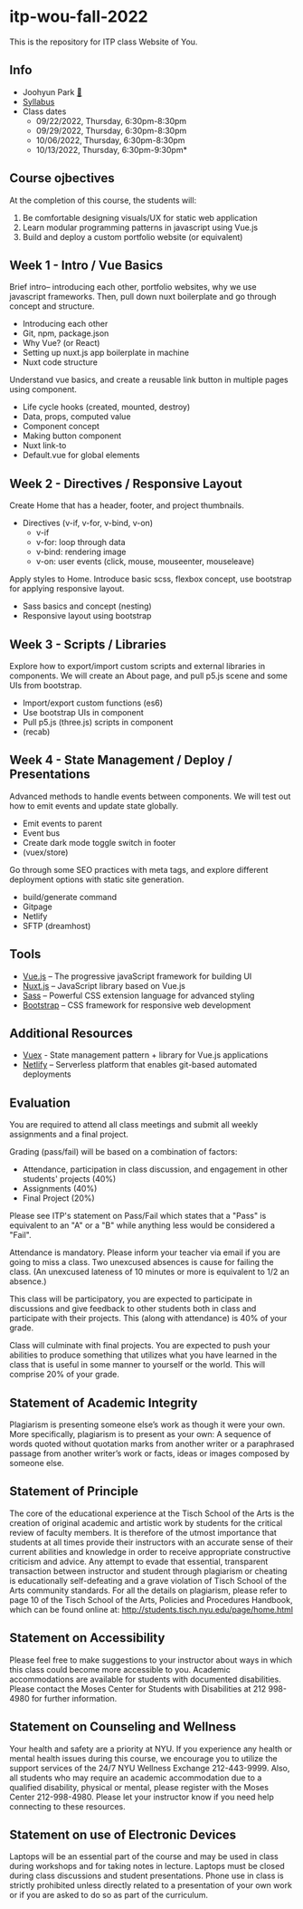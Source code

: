 # itp-wou-fall-2022

This is the repository for ITP class Website of You.

## Info

- Joohyun Park [📧](mailto:jhp527@nyu.edu)
- [Syllabus](https://jooohyunpark.github.io/itp-wou-fall-2022/)
- Class dates
  - 09/22/2022, Thursday, 6:30pm-8:30pm
  - 09/29/2022, Thursday, 6:30pm-8:30pm
  - 10/06/2022, Thursday, 6:30pm-8:30pm
  - 10/13/2022, Thursday, 6:30pm-9:30pm\*

## Course ojbectives

At the completion of this course, the students will:

1. Be comfortable designing visuals/UX for static web application
2. Learn modular programming patterns in javascript using Vue.js
3. Build and deploy a custom portfolio website (or equivalent)

## Week 1 - Intro / Vue Basics

Brief intro– introducing each other, portfolio websites, why we use javascript frameworks. Then, pull down nuxt boilerplate and go through concept and structure.

- Introducing each other
- Git, npm, package.json
- Why Vue? (or React)
- Setting up nuxt.js app boilerplate in machine
- Nuxt code structure

Understand vue basics, and create a reusable link button in multiple pages using component.

- Life cycle hooks (created, mounted, destroy)
- Data, props, computed value
- Component concept
- Making button component
- Nuxt link-to
- Default.vue for global elements

## Week 2 - Directives / Responsive Layout

Create Home that has a header, footer, and project thumbnails.

- Directives (v-if, v-for, v-bind, v-on)
  - v-if
  - v-for: loop through data
  - v-bind: rendering image
  - v-on: user events (click, mouse, mouseenter, mouseleave)

Apply styles to Home. Introduce basic scss, flexbox concept, use bootstrap for applying responsive layout.

- Sass basics and concept (nesting)
- Responsive layout using bootstrap

## Week 3 - Scripts / Libraries

Explore how to export/import custom scripts and external libraries in components. We will create an About page, and pull p5.js scene and some UIs from bootstrap.

- Import/export custom functions (es6)
- Use bootstrap UIs in component
- Pull p5.js (three.js) scripts in component
- (recab)

## Week 4 - State Management / Deploy / Presentations

Advanced methods to handle events between components. We will test out how to emit events and update state globally.

- Emit events to parent
- Event bus
- Create dark mode toggle switch in footer
- (vuex/store)

Go through some SEO practices with meta tags, and explore different deployment options with static site generation.

- build/generate command
- Gitpage
- Netlify
- SFTP (dreamhost)

## Tools

- [Vue.js](https://vuejs.org/) – The progressive javaScript framework for building UI
- [Nuxt.js](https://nuxtjs.org/) – JavaScript library based on Vue.js
- [Sass](https://sass-lang.com/) – Powerful CSS extension language for advanced styling
- [Bootstrap](https://getbootstrap.com/) – CSS framework for responsive web development

## Additional Resources

- [Vuex](https://vuex.vuejs.org/) - State management pattern + library for Vue.js applications
- [Netlify](https://www.netlify.com/) – Serverless platform that enables git-based automated deployments

## Evaluation

You are required to attend all class meetings and submit all weekly assignments and a final project.

Grading (pass/fail) will be based on a combination of factors:

- Attendance, participation in class discussion, and engagement in other students' projects (40%)
- Assignments (40%)
- Final Project (20%)

Please see ITP's statement on Pass/Fail which states that a "Pass" is equivalent to an "A" or a "B" while anything less would be considered a "Fail".

Attendance is mandatory. Please inform your teacher via email if you are going to miss a class. Two unexcused absences is cause for failing the class. (An unexcused lateness of 10 minutes or more is equivalent to 1/2 an absence.)

This class will be participatory, you are expected to participate in discussions and give feedback to other students both in class and participate with their projects. This (along with attendance) is 40% of your grade.

Class will culminate with final projects. You are expected to push your abilities to produce something that utilizes what you have learned in the class that is useful in some manner to yourself or the world. This will comprise 20% of your grade.

## Statement of Academic Integrity

Plagiarism is presenting someone else’s work as though it were your own. More specifically, plagiarism is to present as your own: A sequence of words quoted without quotation marks from another writer or a paraphrased passage from another writer’s work or facts, ideas or images composed by someone else.

## Statement of Principle

The core of the educational experience at the Tisch School of the Arts is the creation of original academic and artistic work by students for the critical review of faculty members. It is therefore of the utmost importance that students at all times provide their instructors with an accurate sense of their current abilities and knowledge in order to receive appropriate constructive criticism and advice. Any attempt to evade that essential, transparent transaction between instructor and student through plagiarism or cheating is educationally self-defeating and a grave violation of Tisch School of the Arts community standards. For all the details on plagiarism, please refer to page 10 of the Tisch School of the Arts, Policies and Procedures Handbook, which can be found online at: http://students.tisch.nyu.edu/page/home.html

## Statement on Accessibility

Please feel free to make suggestions to your instructor about ways in which this class could become more accessible to you. Academic accommodations are available for students with documented disabilities. Please contact the Moses Center for Students with Disabilities at 212 998-4980 for further information.

## Statement on Counseling and Wellness

Your health and safety are a priority at NYU. If you experience any health or mental health issues during this course, we encourage you to utilize the support services of the 24/7 NYU Wellness Exchange 212-443-9999. Also, all students who may require an academic accommodation due to a qualified disability, physical or mental, please register with the Moses Center 212-998-4980. Please let your instructor know if you need help connecting to these resources.

## Statement on use of Electronic Devices

Laptops will be an essential part of the course and may be used in class during workshops and for taking notes in lecture. Laptops must be closed during class discussions and student presentations. Phone use in class is strictly prohibited unless directly related to a presentation of your own work or if you are asked to do so as part of the curriculum.
